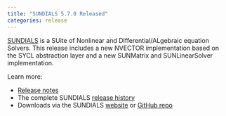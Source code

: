 ```yaml
---
title: "SUNDIALS 5.7.0 Released"
categories: release
---
```


[SUNDIALS](https://github.com/LLNL/sundials) is a SUite of Nonlinear and DIfferential/ALgebraic equation Solvers. This release includes a new NVECTOR implementation based on the SYCL abstraction layer and a new SUNMatrix and SUNLinearSolver implementation.

Learn more:
- [Release notes](https://github.com/LLNL/sundials/releases/tag/v5.7.0)
- The complete SUNDIALS [release history](https://computing.llnl.gov/projects/sundials/release-history)
- Downloads via the SUNDIALS [website](https://computing.llnl.gov/projects/sundials) or [GitHub repo](https://github.com/LLNL/sundials)
